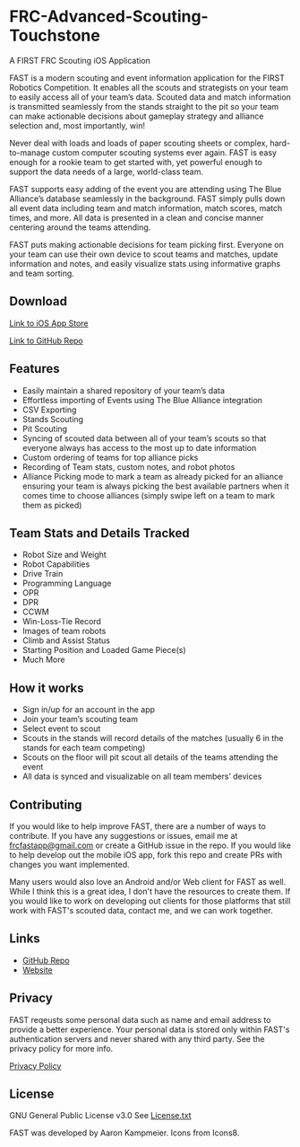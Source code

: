 # FRC-Advanced-Scouting-Touchstone
A FIRST FRC Scouting iOS Application

FAST is a modern scouting and event information application for the FIRST Robotics Competition. It enables all the scouts and strategists on your team to easily access all of your team’s data. Scouted data and match information is transmitted seamlessly from the stands straight to the pit so your team can make actionable decisions about gameplay strategy and alliance selection and, most importantly, win!

Never deal with loads and loads of paper scouting sheets or complex, hard-to-manage custom computer scouting systems ever again. FAST is easy enough for a rookie team to get started with, yet powerful enough to support the data needs of a large, world-class team.

FAST supports easy adding of the event you are attending using The Blue Alliance’s database seamlessly in the background. FAST simply pulls down all event data including team and match information, match scores, match times, and more. All data is presented in a clean and concise manner centering around the teams attending.

FAST puts making actionable decisions for team picking first. Everyone on your team can use their own device to scout teams and matches, update information and notes, and easily visualize stats using informative graphs and team sorting. 

## Download
[Link to iOS App Store](https://itunes.apple.com/us/app/fast-frc-scouter/id1201098361?mt=8)

[Link to GitHub Repo](https://github.com/aaronkampmeier/FRC-Advanced-Scouting-Touchstone)

## Features
- Easily maintain a shared repository of your team’s data
- Effortless importing of Events using The Blue Alliance integration
- CSV Exporting
- Stands Scouting
- Pit Scouting
- Syncing of scouted data between all of your team’s scouts so that everyone always has access to the most up to date information
- Custom ordering of teams for top alliance picks
- Recording of Team stats, custom notes, and robot photos
- Alliance Picking mode to mark a team as already picked for an alliance ensuring your team is always picking the best available partners when it comes time to choose alliances (simply swipe left on a team to mark them as picked)

## Team Stats and Details Tracked
- Robot Size and Weight
- Robot Capabilities
- Drive Train
- Programming Language
- OPR
- DPR
- CCWM
- Win-Loss-Tie Record
- Images of team robots
- Climb and Assist Status
- Starting Position and Loaded Game Piece(s)
- Much More

## How it works
- Sign in/up for an account in the app
- Join your team’s scouting team
- Select event to scout
- Scouts in the stands will record details of the matches (usually 6 in the stands for each team competing)
- Scouts on the floor will pit scout all details of the teams attending the event
- All data is synced and visualizable on all team members’ devices

## Contributing
If you would like to help improve FAST, there are a number of ways to contribute. If you have any suggestions or issues, email me at frcfastapp@gmail.com or create a GitHub issue in the repo. If you would like to help develop out the mobile iOS app, fork this repo and create PRs with changes you want implemented. 

Many users would also love an Android and/or Web client for FAST as well. While I think this is a great idea, I don't have the resources to create them. If you would like to work on developing out clients for those platforms that still work with FAST's scouted data, contact me, and we can work together.

## Links
- [GitHub Repo](https://github.com/aaronkampmeier/FRC-Advanced-Scouting-Touchstone)
- [Website](https://frcfastapp.com)

## Privacy
FAST reqeusts some personal data such as name and email address to provide a better experience. Your personal data is stored only within FAST's authentication servers and never shared with any third party. See the privacy policy for more info.

[Privacy Policy](https://frcfastapp.com/privacy.html)

## License
GNU General Public License v3.0
See [License.txt](https://github.com/aaronkampmeier/FRC-Advanced-Scouting-Touchstone/blob/Master/LICENSE)

FAST was developed by Aaron Kampmeier.
Icons from Icons8.
